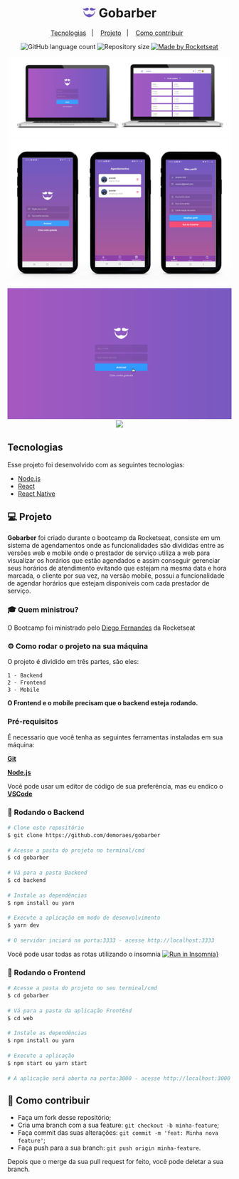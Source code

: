 <h1 align="center">
    <img alt="Gobarber" title="Gobarber" src="https://github.com/demoraes/gobarber/blob/master/img/logo-purple.svg" width="30px" /> Gobarber
</h1>

<p align="center">
  <a href="#-tecnologias">Tecnologias</a>&nbsp;&nbsp;&nbsp;|&nbsp;&nbsp;&nbsp;
  <a href="#-projeto">Projeto</a>&nbsp;&nbsp;&nbsp;|&nbsp;&nbsp;&nbsp;
  <a href="#-como-contribuir">Como contribuir</a>&nbsp;&nbsp;&nbsp;
</p>


<p align="center">

<img alt="GitHub language count" src="https://img.shields.io/github/languages/count/demoraes/gobarber">

  <img alt="Repository size" src="https://img.shields.io/github/repo-size/demoraes/gobarber">
  <a href="https://rocketseat.com.br">
    <img alt="Made by Rocketseat" src="https://img.shields.io/badge/made%20by-Rocketseat-blueviolet">
  </a>
</p>

<p align="center">
 <img src="./img/mockup/mockup-pc.png"  />
 <img src="./img/mockup/mockup-cel.png"  />
 <img src="./img/mockup/gifs/pc.gif"  />
 <img src="./img/mockup/gifs/mobile.gif" width="200px"  />
</p>

## Tecnologias

Esse projeto foi desenvolvido com as seguintes tecnologias:

- [Node.js](https://nodejs.org/en/)
- [React](https://pt-br.reactjs.org/)
- [React Native](https://reactnative.dev/)


## 💻 Projeto

 <b>Gobarber</b> foi criado durante o bootcamp da Rocketseat, consiste em um sistema de 
 agendamentos onde as funcionalidades são divididas entre as versões web e mobile onde o prestador de serviço utiliza a web para visualizar os horários que estão agendados e assim conseguir gerenciar seus horários de atendimento evitando que estejam na mesma data e hora marcada, o cliente por sua vez, na versão mobile, possui a funcionalidade de agendar horários que estejam disponiveis com cada prestador de serviço.


### :mortar_board: Quem ministrou?

  O Bootcamp foi ministrado pelo [Diego Fernandes](https://github.com/diego3g) da Rocketseat

### ⚙ Como rodar o projeto na sua máquina

  O projeto é dividido em três partes, são eles:

    1 - Backend
    2 - Frontend
    3 - Mobile

  <b>O Frontend e o mobile precisam que o backend esteja rodando.</b>

### Pré-requisitos

  É necessario que você tenha as seguintes ferramentas instaladas em sua máquina:

  <b>[Git](https://git-scm.com)</b>

  <b>[Node.js](https://nodejs.org/en/)</b>

  Você pode usar um editor de código de sua preferência, mas eu endico o <b>[VSCode](https://code.visualstudio.com/)</b>

### 🧭 Rodando o Backend

```bash
# Clone este repositório
$ git clone https://github.com/demoraes/gobarber

# Acesse a pasta do projeto no terminal/cmd
$ cd gobarber

# Vá para a pasta Backend
$ cd backend

# Instale as dependências
$ npm install ou yarn

# Execute a aplicação em modo de desenvolvimento
$ yarn dev

# O servidor inciará na porta:3333 - acesse http://localhost:3333 
```
  Você pode usar todas as rotas utilizando o insomnia
[![Run in Insomnia}](https://insomnia.rest/images/run.svg)](https://insomnia.rest/run/?label=Routes%20Gobarber&uri=https%3A%2F%2Fraw.githubusercontent.com%2Fdemoraes%2Fgobarber%2Fmaster%2Fimg%2FInsomnia_2020-10-17)


### 🧭 Rodando o Frontend

```bash
# Acesse a pasta do projeto no seu terminal/cmd
$ cd gobarber

# Vá para a pasta da aplicação FrontEnd
$ cd web

# Instale as dependências
$ npm install ou yarn

# Execute a aplicação
$ npm start ou yarn start

# A aplicação será aberta na porta:3000 - acesse http://localhost:3000
```

## 🤔 Como contribuir

- Faça um fork desse repositório;
- Cria uma branch com a sua feature: `git checkout -b minha-feature`;
- Faça commit das suas alterações: `git commit -m 'feat: Minha nova feature'`;
- Faça push para a sua branch: `git push origin minha-feature`.

Depois que o merge da sua pull request for feito, você pode deletar a sua branch.










